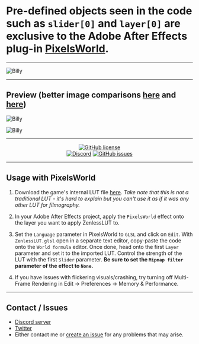 # Pre-defined objects seen in the code such as `slider[0]` and `layer[0]` are exclusive to the Adobe After Effects plug-in [PixelsWorld](https://aescripts.com/pixelsworld/).

---

![Billy](https://public-files.gumroad.com/x2f7hou7ic9n79cshqloocutw1v9)

---

## Preview (better image comparisons [here](https://imgsli.com/Mjg0OTkx) and [here](https://imgsli.com/Mjg0OTkw))

![Billy](https://public-files.gumroad.com/of4m8dxj1kqk8qkm4yc8wi33hm28)

![Billy](https://public-files.gumroad.com/0hkxtoytb5e0xsl2avp86uglasil)

---

<p align="center">
    <a href="https://github.com/festivities/ZenlessLUT/blob/main/LICENSE"><img alt="GitHub license" src="https://img.shields.io/github/license/festivities/ZenlessLUT?style=for-the-badge"></a><br>
    <a href="https://discord.gg/85rP9SpAkF"><img alt="Discord" src="https://img.shields.io/discord/894925535870865498?style=for-the-badge"></a>
    <a href="https://github.com/festivities/ZenlessLUT/issues"><img alt="GitHub issues" src="https://img.shields.io/github/issues/festivities/ZenlessLUT?style=for-the-badge"></a>
</p>

---

## Usage with PixelsWorld

1. Download the game's internal LUT file [here](https://github.com/festivities/ZenlessLUT/blob/main/InternalLut_Char_1024x32.png). *Take note that this is not a traditional LUT - it's hard to explain but you can't use it as if it was any other LUT for filmography.*

2. In your Adobe After Effects project, apply the `PixelsWorld` effect onto the layer you want to apply ZenlessLUT to.

3. Set the `Language` parameter in PixelsWorld to `GLSL` and click on `Edit`. With `ZenlessLUT.glsl` open in a separate text editor, copy-paste the code onto the `World formula` editor. Once done, head onto the first `Layer` parameter and set it to the imported LUT. Control the strength of the LUT with the first `Slider` parameter. **Be sure to set the `Mipmap filter` parameter of the effect to `None`.**

4. If you have issues with flickering visuals/crashing, try turning off Multi-Frame Rendering in Edit -> Preferences -> Memory & Performance.

---

## Contact / Issues
- [Discord server](https://discord.gg/85rP9SpAkF)
- [Twitter](https://twitter.com/festivizing)
- Either contact me or [create an issue](https://github.com/festivities/ZenlessLUT/issues/new/choose) for any problems that may arise.
